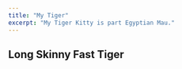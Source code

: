 ```yaml
---
title: "My Tiger"
excerpt: "My Tiger Kitty is part Egyptian Mau."
---
```


## Long Skinny Fast Tiger
